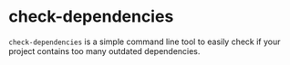 # check-dependencies

`check-dependencies` is a simple command line tool to easily check if your project contains too many outdated dependencies. 